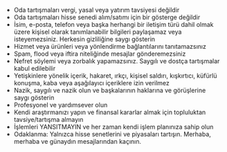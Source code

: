 - Oda tartışmaları vergi, yasal veya yatırım tavsiyesi değildir
- Oda tartışmaları hisse senedi alım/satımı için bir gösterge değildir
- İsim, e-posta, telefon veya başka herhangi bir iletişim türü dahil olmak üzere kişisel olarak tanımlanabilir bilgileri paylaşamaz veya isteyemezsiniz. Herkesin gizliliğine saygı gösterin
- Hizmet veya ürünleri veya yönlendirme bağlantılarını tanıtamazsınız
- Spam, flood veya iftira niteliğinde mesajlar gönderemezsiniz
- Nefret söylemi veya zorbalık yapamazsınız. Saygılı ve dostça tartışmalar kabul edilebilir
- Yetişkinlere yönelik içerik, hakaret, ırkçı, kişisel saldırı, kışkırtıcı, küfürlü konuşma, kaba veya aşağılayıcı içeriklere izin verilmez
- Nazik, saygılı ve nazik olun ve başkalarının haklarına ve görüşlerine saygı gösterin
- Profesyonel ve yardımsever olun
- Kendi araştırmanızı yapın ve finansal kararlar almak için topluluktan tavsiye/tartışma almayın
- İşlemleri YANSITMAYIN ve her zaman kendi işlem planınıza sahip olun
- Odaklanma: Yalnızca hisse senetlerini ve piyasaları tartışın. Merhaba, merhaba ve günaydın mesajlarından kaçının.